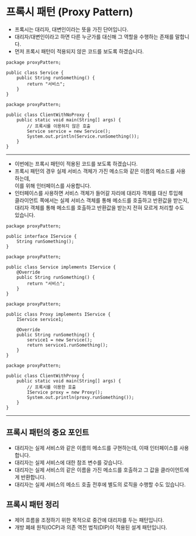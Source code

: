 # 프록시 패턴 (Proxy Pattern)
* 프록시는 대리자, 대변인이라는 뜻을 가진 단어입니다.
* 대리자/대변인이라고 하면 다른 누군가를 대신해 그 역할을 수행하는 존재를 말합니다.
* 먼저 프록시 패턴이 적용되지 않은 코드를 보도록 하겠습니다.
```
package proxyPattern;

public class Service {
    public String runSomething() {
        return "서비스";
    }
}
```
```
package proxyPattern;

public class ClientWithNoProxy {
    public static void main(String[] args) {
        // 프록시를 이용하지 않은 호출
        Service service = new Service();
        System.out.println(Service.runSomething());
    }
}
```

---

* 이번에는 프록시 패턴이 적용된 코드를 보도록 하겠습니다.
* 프록시 패턴의 경우 실제 서비스 객체가 가진 메소드와 같은 이름의 메소드를 사용하는데,<br/>
이를 위해 인터페이스를 사용합니다.
* 인터페이스를 사용하면 서비스 객체가 들어갈 자리에 대리자 객체를 대신 투입해<br/> 
클라이언트 쪽에서는 실제 서비스 객체를 통해 메소드를 호출하고 반환값을 받는지,<br/> 
대리자 객체를 통해 메소드를 호출하고 반환값을 받는지 전혀 모르게 처리할 수도 있습니다.
```
package proxyPattern;

public interface IService {
    String runSomething();
}
```
```
package proxyPattern;

public class Service implements IService {
    @Override
    public String runSomething() {
        return "서비스";
    }
}
```
```
package proxyPattern;

public class Proxy implements IService {
    IService service1;
    
    @Override
    public String runSomething() {
        service1 = new Service();
        return service1.runSomething();
    }
}
```
```
package proxyPattern;

public class ClientWithProxy {
    public static void main(String[] args) {
        // 프록시를 이용한 호출
        IService proxy = new Proxy();
        System.out.println(proxy.runSomething());
    }
}
```

---

## 프록시 패턴의 중요 포인트
* 대리자는 실제 서비스와 같은 이름의 메소드를 구현하는데, 이때 인터페이스를 사용합니다.
* 대리자는 실제 서비스에 대한 참조 변수를 갖습니다.
* 대리자는 실제 서비스의 같은 이름을 가진 메소드를 호출하고 그 값을 클라이언트에게 반환합니다.
* 대리자는 실제 서비스의 메소드 호출 전후에 별도의 로직을 수행할 수도 있습니다.

## 프록시 패턴 정리
* 제어 흐름을 조정하기 위한 목적으로 중간에 대리자를 두는 패턴입니다.
* 개방 폐쇄 원칙(OCP)과 의존 역전 법칙(DIP)이 적용된 설계 패턴입니다.
